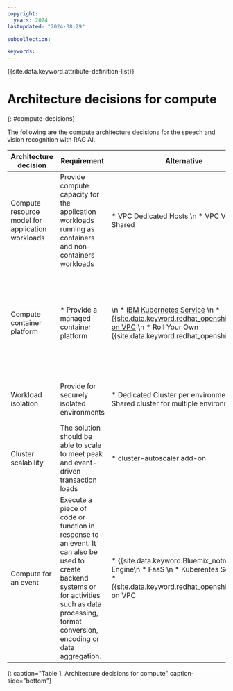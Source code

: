 ```yaml
---
copyright:
  years: 2024
lastupdated: "2024-08-29"

subcollection: 

keywords:
---
```

{{site.data.keyword.attribute-definition-list}}

# Architecture decisions for compute
{: #compute-decisions}

The following are the compute architecture decisions for the speech and vision recognition with RAG AI.

| Architecture decision      | Requirement                                                                                                                                                                                            | Alternative                                                                                                                                                | Decision                                                                   | Rationale                                                                                                                                                                                                                                                                                                                                                                                                              |
| -------------------------- | ------------------------------------------------------------------------------------------------------------------------------------------------------------------------------------------------------ | ---------------------------------------------------------------------------------------------------------------------------------------------------------- | -------------------------------------------------------------------------- | ---------------------------------------------------------------------------------------------------------------------------------------------------------------------------------------------------------------------------------------------------------------------------------------------------------------------------------------------------------------------------------------------------------------------- |
| Compute resource model for application workloads | Provide compute capacity for the application workloads running as containers and non-containers workloads                                                                                                                        | * VPC Dedicated Hosts \n * VPC Virtual Shared                                                                                                                                        | [VPC Virtual Shared](/docs/containers?topic=containers-planning_worker_nodes) | * Variety of options available for the VPC Compute virtual machine size and a compute, memory, or balanced profile based on the workload requirements.  \n * x86 compute within an isolated VPC network that can be quickly provisioned and scaled based on load requirements. *  Cost efficiency by sharing resources across multiple applications.                                                                                                                                     |
| Compute container platform | * Provide a managed container platform                                                                                                                                                                 | \n * [IBM Kubernetes Service](/docs/containers) \n * [{{site.data.keyword.redhat_openshift_notm}} on VPC](/docs/openshift?topic=openshift-getting-started) \n * Roll Your Own {{site.data.keyword.redhat_openshift_notm}} | [{{site.data.keyword.redhat_openshift_notm}} on VPC](]/docs/openshift?topic=openshift-getting-started)  | \n * {{site.data.keyword.openshiftlong_notm}} provides a managed container platform with automatic provisioning, backup and updates of master nodes, and etcd storage \n * Integration with Key Management Services (KMS) supported \n * {{site.data.keyword.redhat_openshift_notm}} VPC clusters support public and private service endpoint clusters. For security best practice for this use case, use only private endpoints. |
| Workload isolation         | Provide for securely isolated environments                                                                                                                                                             | * Dedicated Cluster per environment \n * Shared cluster for multiple environments                                                                          | * Dedicated and Shared clusters                                            | * Separate production and pre-production clusters.  \n * Shared cluster for dev and test environments with projects that are used for isolation between apps, app tiers, and so on, within a cluster.                                                                                                                                                                                                                  |
| Cluster scalability        | The solution should be able to scale to meet peak and event-driven transaction loads                                                                                                                   | * cluster-autoscaler add-on                                                                                                                                | * cluster-autoscaler add-on                                                | * Scale the worker pools in your {{site.data.keyword.redhat_openshift_notm}} on VPC cluster automatically to increase or decrease the number of worker nodes in the worker pool based on the sizing needs of your scheduled workloads.                                                                                                                                                                                                           |
| Compute for an event       | Execute a piece of code or function in response to an event. It can also be used to create backend systems or for activities such as data processing, format conversion, encoding or data aggregation. | * {{site.data.keyword.Bluemix_notm}} Code Engine\n * FaaS \n * Kuberentes Service \n * {{site.data.keyword.redhat_openshift_notm}} on VPC                                            | {{site.data.keyword.Bluemix_notm}} Code Engine                             | {{site.data.keyword.Bluemix_notm}} Code Engine is a fully managed, serverless platform built on kubernetes designed to run event-driven functions, batch jobs or containerized applications/microservices                                                                                                                                                                                                             |
{: caption="Table 1. Architecture decisions for compute" caption-side="bottom"}
